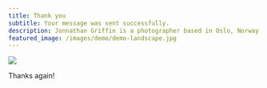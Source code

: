 ```yaml
---
title: Thank you
subtitle: Your message was sent successfully.
description: Jonnathan Griffin is a photographer based in Oslo, Norway.
featured_image: /images/demo/demo-landscape.jpg
---
```


![](/images/demo/about.jpg)

Thanks again!
